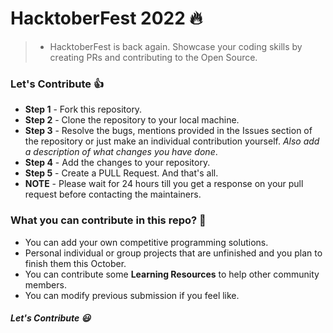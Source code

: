 # HacktoberFest 2022 :fire:

> - HacktoberFest is back again. Showcase your coding skills by creating PRs and contributing to the Open Source.


### Let's Contribute :+1:

- **Step 1** - Fork this repository.
- **Step 2** - Clone the repository to your local machine.
- **Step 3** - Resolve the bugs, mentions provided in the Issues section of the repository or just make an individual contribution yourself. _Also add a description of what changes you have done_.
- **Step 4** - Add the changes to your repository.
- **Step 5** - Create a PULL Request. And that's all.
- **NOTE** - Please wait for 24 hours till you get a response on your pull request before contacting the maintainers.

### What you can contribute in this repo? :punch:

- You can add your own competitive programming solutions.
- Personal individual or group projects that are unfinished and you plan to finish them this October.
- You can contribute some **Learning Resources** to help other community members.
- You can modify previous submission if you feel like.

##### Let's Contribute :smiley:
